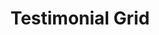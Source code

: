 ---
title: Testimonial Grid
category: Marketing
paid: true
isActive: true
ltr: {"react":{"jsxCss":[],"jsxTail":[{"code":"export default () => {\n\n    const testimonials = [\n        {\n            avatar: \"https://api.uifaces.co/our-content/donated/xZ4wg2Xj.jpg\",\n            name: \"Martin escobar\",\n            title: \"Founder of meta\",\n            quote: \"Lorem ipsum dolor sit amet, consectetur adipiscing elit. Nunc et est hendrerit, porta nunc vitae.\"\n        },\n        {\n            avatar: \"https://randomuser.me/api/portraits/women/79.jpg\",\n            name: \"Angela stian\",\n            title: \"Product designer\",\n            quote: \"Neque porro quisquam est qui dolorem ipsum quia dolor sit amet, consectetur, adipisci velit.\"\n        },\n        {\n            avatar: \"https://randomuser.me/api/portraits/men/86.jpg\",\n            name: \"Karim ahmed\",\n            title: \"DevOp engineer\",\n            quote: \"There is no one who loves pain itself, who seeks after it and wants to have it, simply because it is pain.\"\n        },\n    ]\n\n    return (\n        <section className=\"py-14\">\n            <div className=\"max-w-screen-xl mx-auto px-4 md:px-8\">\n                <div className=\"max-w-xl sm:text-center md:mx-auto\">\n                    <h3 className=\"text-gray-800 text-3xl font-semibold sm:text-4xl\">\n                        See what others saying about us\n                    </h3>\n                    <p className=\"mt-3 text-gray-600\">\n                        Lorem ipsum dolor sit amet, consectetur adipiscing elit. Nunc et est hendrerit, porta nunc vitae, gravida justo. Nunc fermentum magna lorem, euismod volutpat arcu volutpat et.\n                    </p>\n                </div>\n                <div className=\"mt-12\">\n                    <ul className=\"grid gap-6 sm:grid-cols-2 lg:grid-cols-3\">\n                        {\n                            testimonials.map((item, idx) => (\n                                <li key={idx} className=\"bg-gray-50 p-4 rounded-xl\">\n                                    <figure>\n                                        <div className=\"flex items-center gap-x-4\">\n                                            <img src={item.avatar} className=\"w-16 h-16 rounded-full\" />\n                                            <div>\n                                                <span className=\"block text-gray-800 font-semibold\">{item.name}</span>\n                                                <span className=\"block text-gray-600 text-sm mt-0.5\">{item.title}</span>\n                                            </div>\n                                        </div>\n                                        <blockquote>\n                                            <p className=\"mt-6 text-gray-700\">\n                                                {item.quote}\n                                            </p>\n                                        </blockquote>\n                                    </figure>\n                                </li>\n                            ))\n                        }\n                    </ul>\n                </div>\n            </div>\n        </section>\n    )\n}","label":"App.jsx"}]},"preview":"function App() {\n\n    const testimonials = [\n        {\n            avatar: \"https://api.uifaces.co/our-content/donated/xZ4wg2Xj.jpg\",\n            name: \"Martin escobar\",\n            title: \"Founder of meta\",\n            quote: \"Lorem ipsum dolor sit amet, consectetur adipiscing elit. Nunc et est hendrerit, porta nunc vitae.\"\n        },\n        {\n            avatar: \"https://randomuser.me/api/portraits/women/79.jpg\",\n            name: \"Angela stian\",\n            title: \"Product designer\",\n            quote: \"Neque porro quisquam est qui dolorem ipsum quia dolor sit amet, consectetur, adipisci velit.\"\n        },\n        {\n            avatar: \"https://randomuser.me/api/portraits/men/86.jpg\",\n            name: \"Karim ahmed\",\n            title: \"DevOp engineer\",\n            quote: \"There is no one who loves pain itself, who seeks after it and wants to have it, simply because it is pain.\"\n        },\n    ]\n\n    return (\n        <section className=\"py-14\">\n            <div className=\"max-w-screen-xl mx-auto px-4 md:px-8\">\n                <div className=\"max-w-xl sm:text-center md:mx-auto\">\n                    <h3 className=\"text-gray-800 text-3xl font-semibold sm:text-4xl\">\n                        See what others saying about us\n                    </h3>\n                    <p className=\"mt-3 text-gray-600\">\n                        Lorem ipsum dolor sit amet, consectetur adipiscing elit. Nunc et est hendrerit, porta nunc vitae, gravida justo. Nunc fermentum magna lorem, euismod volutpat arcu volutpat et.\n                    </p>\n                </div>\n                <div className=\"mt-12\">\n                    <ul className=\"grid gap-6 sm:grid-cols-2 lg:grid-cols-3\">\n                        {\n                            testimonials.map((item, idx) => (\n                                <li key={idx} className=\"bg-gray-50 p-4 rounded-xl\">\n                                    <figure>\n                                        <div className=\"flex items-center gap-x-4\">\n                                            <img src={item.avatar} className=\"w-16 h-16 rounded-full\" />\n                                            <div>\n                                                <span className=\"block text-gray-800 font-semibold\">{item.name}</span>\n                                                <span className=\"block text-gray-600 text-sm mt-0.5\">{item.title}</span>\n                                            </div>\n                                        </div>\n                                        <blockquote>\n                                            <p className=\"mt-6 text-gray-700\">\n                                                {item.quote}\n                                            </p>\n                                        </blockquote>\n                                    </figure>\n                                </li>\n                            ))\n                        }\n                    </ul>\n                </div>\n            </div>\n        </section>\n    )\n}","vue":{"vueCss":[],"vueTail":[]}}
rtl: {"vue":{"vueTail":[],"vueCss":[]},"preview":"function App() {\n    const testimonials = [\n        {\n            avatar: \"https://api.uifaces.co/our-content/donated/xZ4wg2Xj.jpg\",\n            name: \"مارتن بروم\",\n            title: \"مؤسس ميتا\",\n            quote: \"العميل مهم جدا، العميل سيتبعه. الآن هو المكتب، بوابة الحياة الآن.\"\n        },\n        {\n            avatar: \"https://randomuser.me/api/portraits/women/79.jpg\",\n            name: \"أنجيلا ستيان\",\n            title: \"مصمم المنتج\",\n            quote: \"علاوة على ذلك، لا يوجد من يريد أن ينال الألم، لأنه الألم نفسه، السعي وراءه.\"\n        },\n        {\n            avatar: \"https://randomuser.me/api/portraits/men/86.jpg\",\n            name: \"كريم احمد\",\n            title: \"مهندس DevOp\",\n            quote: \"لا يوجد من يحب الألم نفسه، ويسعى وراءه ويريد الحصول عليه، لمجرد أنه ألم.\"\n        },\n    ]\n\n    return (\n        <section className=\"py-14\">\n            <div className=\"max-w-screen-xl mx-auto px-4 md:px-8\">\n                <div className=\"max-w-xl sm:text-center md:mx-auto\">\n                    <h3 className=\"text-gray-800 text-3xl font-semibold sm:text-4xl\">\n                        انظر ماذا يقول الآخرون عنا\n                    </h3>\n                    <p className=\"mt-3 text-gray-600\">\n                        هناك حقيقة مثبتة منذ زمن طويل وهي أن المحتوى المقروء لصفحة ما سيلهي القارئ عن التركيز على الشكل الخارجي للنص.\n                    </p>\n                </div>\n                <div className=\"mt-12\">\n                    <ul className=\"grid gap-6 sm:grid-cols-2 lg:grid-cols-3\">\n                        {\n                            testimonials.map((item, idx) => (\n                                <li key={idx} className=\"bg-gray-50 p-4 rounded-xl\">\n                                    <figure>\n                                        <div className=\"flex items-center gap-x-4\">\n                                            <img src={item.avatar} className=\"w-16 h-16 rounded-full\" />\n                                            <div>\n                                                <span className=\"block text-gray-800 font-semibold\">{item.name}</span>\n                                                <span className=\"block text-gray-600 text-sm mt-0.5\">{item.title}</span>\n                                            </div>\n                                        </div>\n                                        <blockquote>\n                                            <p className=\"mt-6 text-gray-700\">\n                                                {item.quote}\n                                            </p>\n                                        </blockquote>\n                                    </figure>\n                                </li>\n                            ))\n                        }\n                    </ul>\n                </div>\n            </div>\n        </section>\n    )\n}","react":{"jsxTail":[{"code":"export default () => {\n    const testimonials = [\n        {\n            avatar: \"https://api.uifaces.co/our-content/donated/xZ4wg2Xj.jpg\",\n            name: \"مارتن بروم\",\n            title: \"مؤسس ميتا\",\n            quote: \"العميل مهم جدا، العميل سيتبعه. الآن هو المكتب، بوابة الحياة الآن.\"\n        },\n        {\n            avatar: \"https://randomuser.me/api/portraits/women/79.jpg\",\n            name: \"أنجيلا ستيان\",\n            title: \"مصمم المنتج\",\n            quote: \"علاوة على ذلك، لا يوجد من يريد أن ينال الألم، لأنه الألم نفسه، السعي وراءه.\"\n        },\n        {\n            avatar: \"https://randomuser.me/api/portraits/men/86.jpg\",\n            name: \"كريم احمد\",\n            title: \"مهندس DevOp\",\n            quote: \"لا يوجد من يحب الألم نفسه، ويسعى وراءه ويريد الحصول عليه، لمجرد أنه ألم.\"\n        },\n    ]\n\n    return (\n        <section className=\"py-14\">\n            <div className=\"max-w-screen-xl mx-auto px-4 md:px-8\">\n                <div className=\"max-w-xl sm:text-center md:mx-auto\">\n                    <h3 className=\"text-gray-800 text-3xl font-semibold sm:text-4xl\">\n                        انظر ماذا يقول الآخرون عنا\n                    </h3>\n                    <p className=\"mt-3 text-gray-600\">\n                        هناك حقيقة مثبتة منذ زمن طويل وهي أن المحتوى المقروء لصفحة ما سيلهي القارئ عن التركيز على الشكل الخارجي للنص.\n                    </p>\n                </div>\n                <div className=\"mt-12\">\n                    <ul className=\"grid gap-6 sm:grid-cols-2 lg:grid-cols-3\">\n                        {\n                            testimonials.map((item, idx) => (\n                                <li key={idx} className=\"bg-gray-50 p-4 rounded-xl\">\n                                    <figure>\n                                        <div className=\"flex items-center gap-x-4\">\n                                            <img src={item.avatar} className=\"w-16 h-16 rounded-full\" />\n                                            <div>\n                                                <span className=\"block text-gray-800 font-semibold\">{item.name}</span>\n                                                <span className=\"block text-gray-600 text-sm mt-0.5\">{item.title}</span>\n                                            </div>\n                                        </div>\n                                        <blockquote>\n                                            <p className=\"mt-6 text-gray-700\">\n                                                {item.quote}\n                                            </p>\n                                        </blockquote>\n                                    </figure>\n                                </li>\n                            ))\n                        }\n                    </ul>\n                </div>\n            </div>\n        </section>\n    )\n}","label":"App.jsx"}],"jsxCss":[]}}
slug: /testimonials
id: 8fbf335c-3fab-4867-ad5b-f74dfcd40d23
created_at: 1670770190195
---